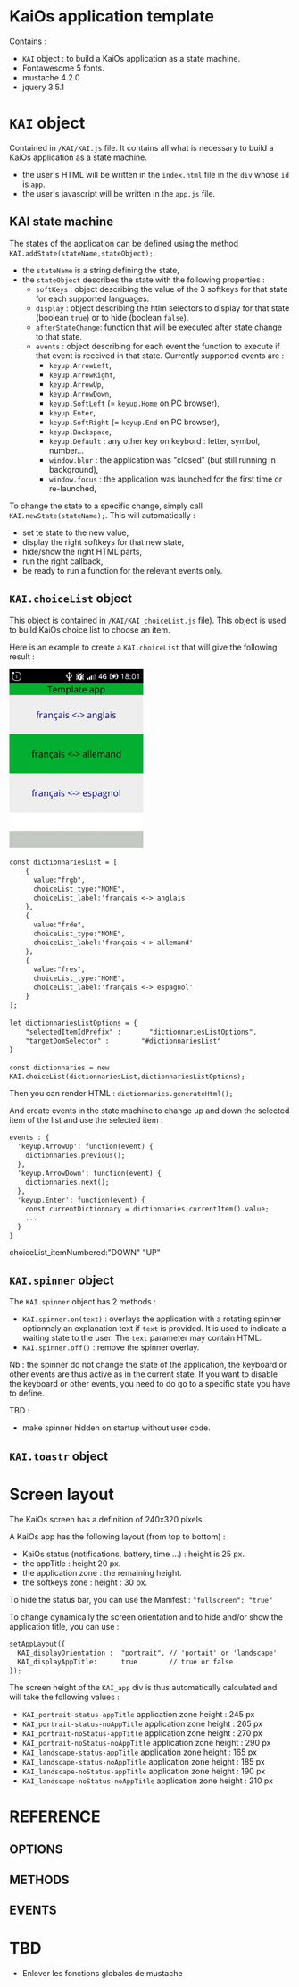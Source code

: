 # KaiOs application template
Contains :
- `KAI` object : to build a KaiOs application as a state machine.
- Fontawesome 5 fonts.
- mustache 4.2.0
- jquery 3.5.1

# `KAI` object
Contained in `/KAI/KAI.js` file. It contains all what is necessary to build a KaiOs application as a state machine.
- the user's HTML will be written in the `index.html` file in the `div` whose `id` is `app`.
- the user's javascript will be written in the `app.js` file.

## KAI state machine
The states of the application can be defined using the method `KAI.addState(stateName,stateObject);`.
- the `stateName` is a string defining the state,
- the `stateObject` describes the state with the following properties :
  - `softKeys` : object describing the value of the 3 softkeys for that state for each supported languages.
  - `display` : object describing the htlm selectors to display for that state (boolean `true`) or to hide (boolean `false`).
  - `afterStateChange`: function that will be executed after state change to that state.
  - `events` : object describing for each event the function to execute if that event is received in that state. Currently supported events are :
    - `keyup.ArrowLeft`,
    - `keyup.ArrowRight`,
    - `keyup.ArrowUp`,
    - `keyup.ArrowDown`,
    - `keyup.SoftLeft` (= `keyup.Home` on PC browser),
    - `keyup.Enter`,
    - `keyup.SoftRight` (= `keyup.End` on PC browser),
    - `keyup.Backspace`,
    - `keyup.Default` : any other key on keybord : letter, symbol, number...
    - `window.blur` : the application was "closed" (but still running in background),
    - `window.focus` : the application was launched for the first time or re-launched,


To change the state to a specific change, simply call `KAI.newState(stateName);`. This will automatically :
- set te state to the new value,
- display the right softkeys for that new state,
- hide/show the right HTML parts,
- run the right callback,
- be ready to run a function for the relevant events only.

## `KAI.choiceList` object
This object is contained in `/KAI/KAI_choiceList.js` file). This object is used to build KaiOs choice list to choose an item.

Here is an example to create a `KAI.choiceList` that will give the following result :

![simple choiceList](screen_copies/choiceList_simple.png)  

```
const dictionnariesList = [
	{
      value:"frgb",
      choiceList_type:"NONE",
      choiceList_label:'français <-> anglais'
	},
    {
      value:"frde",
      choiceList_type:"NONE",
      choiceList_label:'français <-> allemand'
	},
    {
      value:"fres",
      choiceList_type:"NONE",
      choiceList_label:'français <-> espagnol'
	}
];

let dictionnariesListOptions = {
	"selectedItemIdPrefix" :       "dictionnariesListOptions",
	"targetDomSelector" : 		 "#dictionnariesList"
}

const dictionnaries = new KAI.choiceList(dictionnariesList,dictionnariesListOptions);
```

Then you can render HTML : `dictionnaries.generateHtml();`

And create events in the state machine to change up and down the selected item of the list and use the selected item :
```
events : {
  'keyup.ArrowUp': function(event) {
    dictionnaries.previous();
  },
  'keyup.ArrowDown': function(event) {
    dictionnaries.next();
  },
  'keyup.Enter': function(event) {
    const currentDictionnary = dictionnaries.currentItem().value;
    ...
  }
}
```

choiceList_itemNumbered:"DOWN" "UP"


## `KAI.spinner` object
The `KAI.spinner` object has 2 methods :
- `KAI.spinner.on(text)` : overlays the application with a rotating spinner optionnaly an explanation text if `text` is provided. It is used to indicate a waiting state to the user. The `text` parameter may contain HTML.
- `KAI.spinner.off()` : remove the spinner overlay.

Nb : the spinner do not change the state of the application, the keyboard or other events are thus active as in the current state. If you want to disable the keyboard or other events, you need to do go to a specific state you have to define.

TBD :
- make spinner hidden on startup without user code.

## `KAI.toastr` object

# Screen layout
The KaiOs screen has a definition of 240x320 pixels.

A KaiOs app has the following layout (from top to bottom) :
- KaiOs status (notifications, battery, time ...) : height is 25 px.
- the appTitle : height 20 px.
- the application zone : the remaining height.
- the softkeys zone : height : 30 px.

To hide the status bar, you can use the Manifest : `"fullscreen": "true"`

To change dynamically the screen orientation and to hide and/or show the application title, you can use :

```
setAppLayout({
  KAI_displayOrientation :  "portrait", // 'portait' or 'landscape'
  KAI_displayAppTitle:      true        // true or false
});
```

The screen height of the `KAI_app` div is thus automatically calculated and will take the following values :

- `KAI_portrait-status-appTitle`  application zone height : 245
 px
- `KAI_portrait-status-noAppTitle`  application zone height : 265
 px
- `KAI_portrait-noStatus-appTitle`  application zone height : 270
 px
- `KAI_portrait-noStatus-noAppTitle`  application zone height : 290
 px
- `KAI_landscape-status-appTitle`  application zone height : 165
px
- `KAI_landscape-status-noAppTitle`  application zone height : 185
 px
- `KAI_landscape-noStatus-appTitle`  application zone height : 190
 px
- `KAI_landscape-noStatus-noAppTitle`  application zone height : 210
 px

 # REFERENCE
 ## OPTIONS
 ## METHODS
 ## EVENTS

 # TBD

 - Enlever les fonctions globales de mustache
